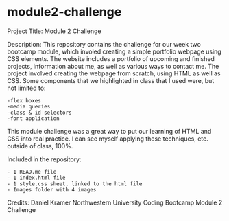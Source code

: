 # module2-challenge
Project Title: Module 2 Challenge

Description: This repository contains the challenge for our week two bootcamp module, which involed creating a simple portfolio webpage using CSS elements. The website includes a portfolio of upcoming and finished projects, information about me, as well as various ways to contact me. The project involved creating the webpage from scratch, using HTML as well as CSS. Some components that we highlighted in class that I used were, but not limited to:

    -flex boxes
    -media queries
    -class & id selectors
    -font application

This module challenge was a great way to put our learning of HTML and CSS into real practice. I can see myself applying these techniques, etc. outside of class, 100%.

Included in the repository:

    - 1 READ.me file
    - 1 index.html file 
    - 1 style.css sheet, linked to the html file
    - Images folder with 4 images

Credits: 
Daniel Kramer
Northwestern University Coding Bootcamp
Module 2 Challenge

